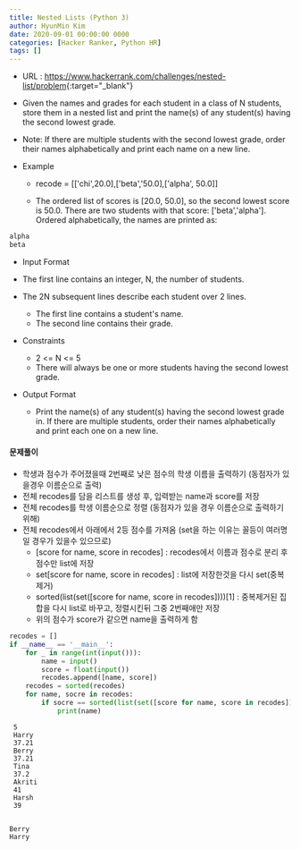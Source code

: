 ```yaml
---
title: Nested Lists (Python 3)
author: HyunMin Kim
date: 2020-09-01 00:00:00 0000
categories: [Hacker Ranker, Python HR]
tags: []
---
```


- URL : <https://www.hackerrank.com/challenges/nested-list/problem>{:target="_blank"}

- Given the names and grades for each student in a class of N students, store them in a nested list and print the name(s) of any student(s) having the second lowest grade.

- Note: If there are multiple students with the second lowest grade, order their names alphabetically and print each name on a new line.

- Example
    - recode = [['chi',20.0],['beta','50.0],['alpha', 50.0]]

    - The ordered list of scores is [20.0, 50.0], so the second lowest score is 50.0. There are two students with that score: ['beta','alpha']. Ordered alphabetically, the names are printed as:
    
```python
alpha
beta
```

- Input Format

- The first line contains an integer, N, the number of students.
- The 2N subsequent lines describe each student over 2 lines.
    - The first line contains a student's name.
    - The second line contains their grade.

- Constraints
    - 2 <= N <= 5
    - There will always be one or more students having the second lowest grade.
    
- Output Format
    - Print the name(s) of any student(s) having the second lowest grade in. If there are multiple students, order their names alphabetically and print each one on a new line.

#### 문제풀이
- 학생과 점수가 주어졌을때 2번째로 낮은 점수의 학생 이름을 출력하기 (동점자가 있을경우 이름순으로 출력)
- 전체 recodes를 담을 리스트를 생성 후, 입력받는 name과 score를 저장
- 전체 recodes를 학생 이름순으로 정렬 (동점자가 있을 경우 이름순으로 출력하기 위해)
- 전체 recodes에서 아래에서 2등 점수를 가져옴 (set을 하는 이유는 꼴등이 여러명일 경우가 있을수 있으므로)
    - [score for name, score in recodes] : recodes에서 이름과 점수로 분리 후 점수만 list에 저장
    - set[score for name, score in recodes] : list에 저장한것을 다시 set(중복제거)
    - sorted(list(set([score for name, score in recodes])))[1] : 중복제거된 집합을 다시 list로 바꾸고, 정렬시킨뒤 그중 2번째애만 저장
    - 위의 점수가 score가 같으면 name을 출력하게 함


```python
recodes = []
if __name__ == '__main__':
    for _ in range(int(input())):
        name = input()
        score = float(input())
        recodes.append([name, score])
    recodes = sorted(recodes)
    for name, socre in recodes:
        if socre == sorted(list(set([score for name, score in recodes])))[1]:
            print(name)
```

     5
     Harry
     37.21
     Berry
     37.21
     Tina
     37.2
     Akriti
     41
     Harsh
     39


    Berry
    Harry



```python

```
